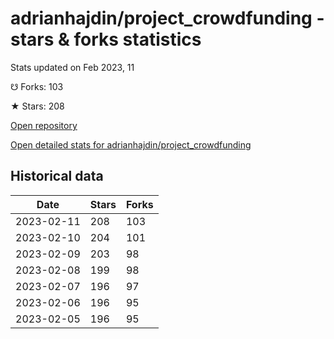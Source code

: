 # adrianhajdin/project_crowdfunding - stars & forks statistics

Stats updated on Feb 2023, 11

☋ Forks: 103

★ Stars: 208

[Open repository](https://github.com/adrianhajdin/project_crowdfunding)

[Open detailed stats for adrianhajdin/project_crowdfunding](https://reviewgithub.com/rep/adrianhajdin/project_crowdfunding)

## Historical data
| Date | Stars | Forks |
|------|-------|-------|
| 2023-02-11 | 208 | 103 | 
| 2023-02-10 | 204 | 101 | 
| 2023-02-09 | 203 | 98 | 
| 2023-02-08 | 199 | 98 | 
| 2023-02-07 | 196 | 97 | 
| 2023-02-06 | 196 | 95 | 
| 2023-02-05 | 196 | 95 | 

